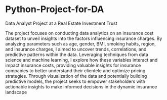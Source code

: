 # Python-Project-for-DA
Data Analyst Project at a Real Estate Investment Trust

The project focuses on conducting data analytics on an insurance cost dataset to unveil insights into the factors influencing insurance charges. By analyzing parameters such as age, gender, BMI, smoking habits, region, and insurance charges, I aimed to uncover trends, correlations, and predictive patterns within the data. Leveraging techniques from data science and machine learning, I explore how these variables interact and impact insurance costs, providing valuable insights for insurance companies to better understand their clientele and optimize pricing strategies. Through visualization of the data and potentially building predictive models, the project seeks to empower stakeholders with actionable insights to make informed decisions in the dynamic insurance landscape
